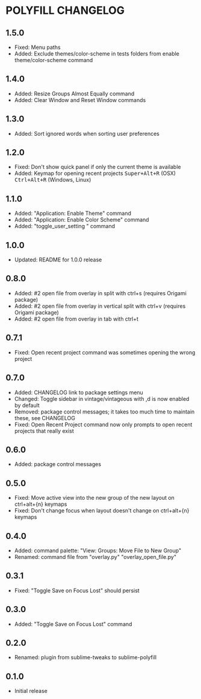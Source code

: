 # POLYFILL CHANGELOG

## 1.5.0

* Fixed: Menu paths
* Added: Exclude themes/color-scheme in tests folders from enable theme/color-scheme command

## 1.4.0

* Added: Resize Groups Almost Equally command
* Added: Clear Window and Reset Window commands

## 1.3.0

* Added: Sort ignored words when sorting user preferences

## 1.2.0

* Fixed: Don't show quick panel if only the current theme is available
* Added: Keymap for opening recent projects <kbd>Super+Alt+R</kbd> (OSX) <kbd>Ctrl+Alt+R</kbd> (Windows, Linux)

## 1.1.0

* Added: "Application: Enable Theme" command
* Added: "Application: Enable Color Scheme" command
* Added: "toggle_user_setting <key>" command

## 1.0.0

* Updated: README for 1.0.0 release

## 0.8.0

* Added: #2 open file from overlay in split with ctrl+s (requires Origami package)
* Added: #2 open file from overlay in vertical split with ctrl+v (requires Origami package)
* Added: #2 open file from overlay in tab with ctrl+t

## 0.7.1

* Fixed: Open recent project command was sometimes opening the wrong project

## 0.7.0

* Added: CHANGELOG link to package settings menu
* Changed: Toggle sidebar in vintage/vintageous with ,d is now enabled by default
* Removed: package control messages; it takes too much time to maintain these, see CHANGELOG
* Fixed: Open Recent Project command now only prompts to open recent projects that really exist

## 0.6.0

* Added: package control messages

## 0.5.0

* Fixed: Move active view into the new group of the new layout on ctrl+alt+{n} keymaps
* Fixed: Don't change focus when layout doesn't change on ctrl+alt+{n} keymaps

## 0.4.0

* Added: command palette: "View: Groups: Move File to New Group"
* Renamed: command file from "overlay.py" "overlay_open_file.py"

## 0.3.1

* Fixed: "Toggle Save on Focus Lost" should persist

## 0.3.0

* Added: "Toggle Save on Focus Lost" command

## 0.2.0

* Renamed: plugin from sublime-tweaks to sublime-polyfill

## 0.1.0

* Initial release
